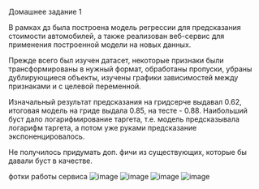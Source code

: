 Домашнее задание 1

В рамках дз была построена модель регрессии для предсказания стоимости автомобилей, а также реализован веб-сервис для применения построенной модели на новых данных.

Прежде всего был изучен датасет, некоторые признаки были трансформированы в нужный формат, обработаны пропуски, убраны дублирующиеся объекты, изучены графики зависимостей между признаками и с целевой переменной.

Изначальный результат предсказания на гридсерче выдавал 0.62, итоговая модель на гриде выдала 0.85, на тесте - 0.88. Наибольший буст дало логарифмирование таргета, т.е. модель предсказывала логарифм таргета, а потом уже руками предсказание экспоненцировалось. 

Не получилось придумать доп. фичи из существующих, которые бы давали буст в качестве.

фотки работы сервиса
![image](https://user-images.githubusercontent.com/64848449/205437410-b9adfb60-8645-413e-9d5a-8579d2074be6.png)
![image](https://user-images.githubusercontent.com/64848449/205437436-de6cd249-52ba-4976-8378-78e7be875db7.png)
![image](https://user-images.githubusercontent.com/64848449/205437438-e26046cc-f69c-4970-85e1-b7c5390e48d8.png)
![image](https://user-images.githubusercontent.com/64848449/205437443-32109f16-c00d-4d79-b6fc-e38c1899b118.png)
